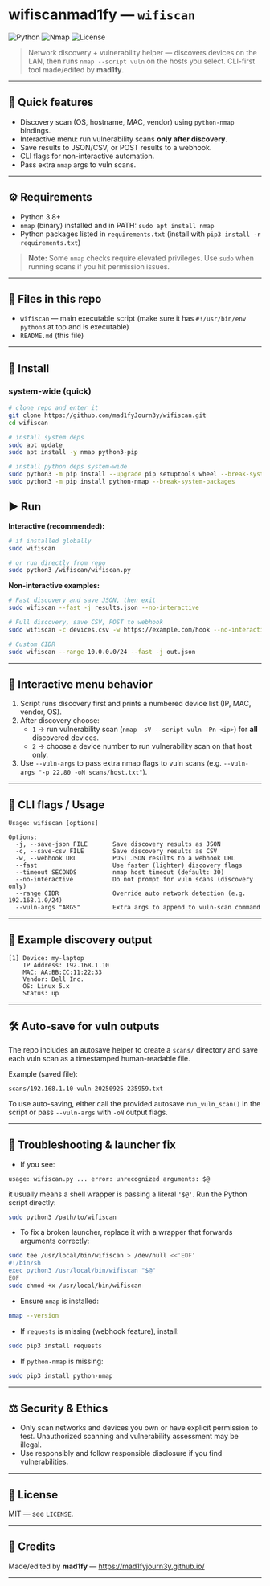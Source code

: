 # wifiscanmad1fy — `wifiscan`

![Python](https://img.shields.io/badge/python-3.8%2B-blue.svg)
![Nmap](https://img.shields.io/badge/nmap-required-red.svg)
![License](https://img.shields.io/badge/license-MIT-green.svg)

> Network discovery + vulnerability helper — discovers devices on the LAN, then runs `nmap --script vuln` on the hosts you select. CLI-first tool made/edited by **mad1fy**.

---

## 🧩 Quick features
- Discovery scan (OS, hostname, MAC, vendor) using `python-nmap` bindings.
- Interactive menu: run vulnerability scans **only after discovery**.
- Save results to JSON/CSV, or POST results to a webhook.
- CLI flags for non-interactive automation.
- Pass extra `nmap` args to vuln scans.

---

## ⚙️ Requirements
- Python 3.8+
- `nmap` (binary) installed and in PATH: `sudo apt install nmap`
- Python packages listed in `requirements.txt` (install with `pip3 install -r requirements.txt`)

> **Note:** Some `nmap` checks require elevated privileges. Use `sudo` when running scans if you hit permission issues.

---

## 📁 Files in this repo
- `wifiscan` — main executable script (make sure it has `#!/usr/bin/env python3` at top and is executable)
- `README.md` (this file)

---

## 💾 Install

### system-wide (quick)

```bash
# clone repo and enter it
git clone https://github.com/mad1fyJourn3y/wifiscan.git
cd wifiscan

# install system deps
sudo apt update
sudo apt install -y nmap python3-pip

# install python deps system-wide
sudo python3 -m pip install --upgrade pip setuptools wheel --break-system-packages
sudo python3 -m pip install python-nmap --break-system-packages
```


## ▶️ Run

**Interactive (recommended):**

```bash
# if installed globally
sudo wifiscan

# or run directly from repo
sudo python3 /wifiscan/wifiscan.py
```

**Non-interactive examples:**

```bash
# Fast discovery and save JSON, then exit
sudo wifiscan --fast -j results.json --no-interactive

# Full discovery, save CSV, POST to webhook
sudo wifiscan -c devices.csv -w https://example.com/hook --no-interactive

# Custom CIDR
sudo wifiscan --range 10.0.0.0/24 --fast -j out.json
```

---

## 🧭 Interactive menu behavior
1. Script runs discovery first and prints a numbered device list (IP, MAC, vendor, OS).
2. After discovery choose:
   - `1` → run vulnerability scan (`nmap -sV --script vuln -Pn <ip>`) for **all** discovered devices.
   - `2` → choose a device number to run vulnerability scan on that host only.
3. Use `--vuln-args` to pass extra nmap flags to vuln scans (e.g. `--vuln-args "-p 22,80 -oN scans/host.txt"`).

---

## 🔧 CLI flags / Usage
```
Usage: wifiscan [options]

Options:
  -j, --save-json FILE       Save discovery results as JSON
  -c, --save-csv FILE        Save discovery results as CSV
  -w, --webhook URL          POST JSON results to a webhook URL
  --fast                     Use faster (lighter) discovery flags
  --timeout SECONDS          nmap host timeout (default: 30)
  --no-interactive           Do not prompt for vuln scans (discovery only)
  --range CIDR               Override auto network detection (e.g. 192.168.1.0/24)
  --vuln-args "ARGS"         Extra args to append to vuln-scan command
```
---

## 🧾 Example discovery output
```text
[1] Device: my-laptop
    IP Address: 192.168.1.10
    MAC: AA:BB:CC:11:22:33
    Vendor: Dell Inc.
    OS: Linux 5.x
    Status: up
```

---

## 🛠️ Auto-save for vuln outputs
The repo includes an autosave helper to create a `scans/` directory and save each vuln scan as a timestamped human-readable file.

Example (saved file):
```
scans/192.168.1.10-vuln-20250925-235959.txt
```

To use auto-saving, either call the provided autosave `run_vuln_scan()` in the script or pass `--vuln-args` with `-oN` output flags.

---

## 🧾 Troubleshooting & launcher fix
- If you see:
```
usage: wifiscan.py ... error: unrecognized arguments: $@
```
it usually means a shell wrapper is passing a literal `'$@'`. Run the Python script directly:
```bash
sudo python3 /path/to/wifiscan
```

- To fix a broken launcher, replace it with a wrapper that forwards arguments correctly:
```bash
sudo tee /usr/local/bin/wifiscan > /dev/null <<'EOF'
#!/bin/sh
exec python3 /usr/local/bin/wifiscan "$@"
EOF
sudo chmod +x /usr/local/bin/wifiscan
```

- Ensure `nmap` is installed:
```bash
nmap --version
```

- If `requests` is missing (webhook feature), install:
```bash
sudo pip3 install requests
```

- If `python-nmap` is missing:
```bash
sudo pip3 install python-nmap
```

---

## ⚖️ Security & Ethics
- Only scan networks and devices you own or have explicit permission to test. Unauthorized scanning and vulnerability assessment may be illegal.
- Use responsibly and follow responsible disclosure if you find vulnerabilities.

---

## 📜 License
MIT — see `LICENSE`.

---

## 🙌 Credits
Made/edited by **mad1fy** — https://mad1fyjourn3y.github.io/

---
